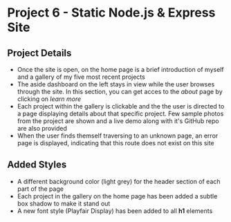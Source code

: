 # Project 6 - Static Node.js & Express Site

## Project Details
* Once the site is open, on the home page is a brief 
  introduction of myself and a gallery of my five most
  recent projects
* The aside dashboard on the left stays in view while the
  user browses through the site. In this section, you can
  get acces to the *about* page by clicking on *learn more*
* Each project within the gallery is clickable and the 
  the user is directed to a page displaying details about
  that specific project. Few sample photos from the 
  project are shown and a live demo along with it's 
  GitHub repo are also provided
* When the user finds themself traversing to an unknown 
  page, an error page is displayed, indicating that this 
  route does not exist on this site

## Added Styles
* A different background color (light grey) for the header
  section of each part of the page
* Each project in the gallery on the home page has been 
  added a subtle box shadow to make it stand out
* A new font style (Playfair Display) has been added to 
  all **h1** elements